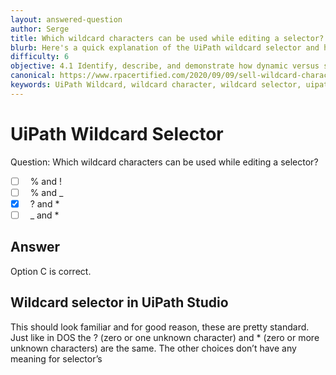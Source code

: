 ```yaml
---
layout: answered-question
author: Serge
title: Which wildcard characters can be used while editing a selector?
blurb: Here's a quick explanation of the UiPath wildcard selector and how to use it in your RPA applications.
difficulty: 6
objective: 4.1 Identify, describe, and demonstrate how dynamic versus static selectors are used
canonical: https://www.rpacertified.com/2020/09/09/sell-wildcard-character.html
keywords: UiPath Wildcard, wildcard character, wildcard selector, uipath studio selector
---
```


<h1>UiPath Wildcard Selector</h1>

Question:  Which wildcard characters can be used while editing a selector?

 - [ ] &nbsp;  % and !
 - [ ] &nbsp;  % and _
 - [X] &nbsp;  ? and *
 - [ ] &nbsp;  _ and *

## Answer

Option C is correct.

<h2>Wildcard selector in UiPath Studio</h2>

This should look familiar and for good reason, these are pretty standard.  Just like in DOS the ? (zero or one unknown character) and * (zero or more unknown characters) are the same.  The other choices don’t have any meaning for selector’s

